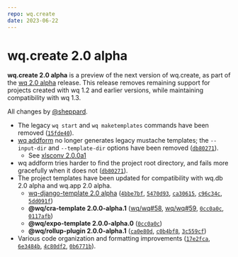 ```yaml
---
repo: wq.create
date: 2023-06-22
---
```


# wq.create 2.0 alpha

**wq.create 2.0 alpha** is a preview of the next version of wq.create, as part of the [wq 2.0 alpha](./wq-2.0.0a1.md) release.  This release removes remaining support for projects created with wq 1.2 and earlier versions, while maintaining compatibility with wq 1.3.

All changes by [@sheppard](https://github.com/sheppard).

 * The legacy `wq start` and `wq maketemplates` commands have been removed ([`15fde40`](https://github.com/wq/wq.create/commit/15fde40)).
 * [wq addform](../wq.create/addform.md) no longer generates legacy mustache templates; the `--input-dir` and `--template-dir` options have been removed ([`db80271`](https://github.com/wq/wq.create/commit/db80271)).
   * See [xlsconv 2.0.0a1](./xlsform-converter-2.0.0a1.md)
 * wq addform tries harder to find the project root directory, and fails more gracefully when it does not ([`db80271`](https://github.com/wq/wq.create/commit/db80271)).
 * The project templates have been updated for compatibility with wq.db 2.0 alpha and wq.app 2.0 alpha.
   * [wq-django-template 2.0 alpha](./wq-django-template-2.0.0a1.md) ([`4bbe7bf`](https://github.com/wq/wq.create/commit/4bbe7bf), [`5470d93`](https://github.com/wq/wq.create/commit/5470d93), [`ca30615`](https://github.com/wq/wq.create/commit/ca30615), [`c96c34c`](https://github.com/wq/wq.create/commit/c96c34c), [`5dd091f`](https://github.com/wq/wq.create/commit/5dd091f))
   * **@wq/cra-template 2.0.0-alpha.1** ([wq/wq#58](https://github.com/wq/wq/issues/58), [wq/wq#59](https://github.com/wq/wq/issues/59), [`0cc0a0c`](https://github.com/wq/wq.create/commit/0cc0a0c), [`0117afb`](https://github.com/wq/wq.create/commit/0117afb))
   * **@wq/expo-template 2.0.0-alpha.0** ([`0cc0a0c`](https://github.com/wq/wq.create/commit/0cc0a0c))
   * **@wq/rollup-plugin 2.0.0-alpha.1** ([`ca0e80d`](https://github.com/wq/wq.create/commit/ca0e80d), [`c0b4bf8`](https://github.com/wq/wq.create/commit/c0b4bf8), [`3c559cf`](https://github.com/wq/wq.create/commit/3c559cf))
  * Various code organization and formatting improvements ([`17e2fca`](https://github.com/wq/wq.create/commit/17e2fca), [`6e3484b`](https://github.com/wq/wq.create/commit/6e3484b), [`4c80df2`](https://github.com/wq/wq.create/commit/4c80df2), [`0b6771b`](https://github.com/wq/wq.create/commit/0b6771b)).
